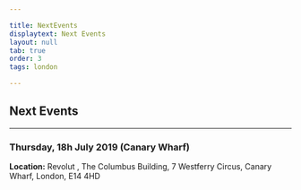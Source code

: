 ```yaml
---

title: NextEvents
displaytext: Next Events
layout: null
tab: true
order: 3
tags: london

---
```


## Next Events

<hr>

### Thursday, 18h July 2019 (Canary Wharf)

**Location:** Revolut , The Columbus Building, 7 Westferry Circus, Canary Wharf, London, E14 4HD

